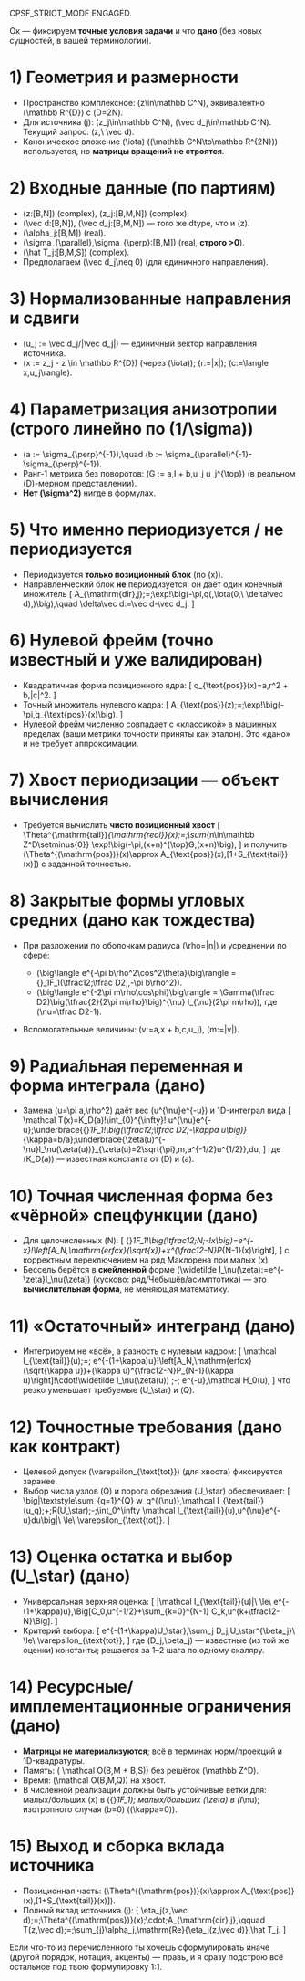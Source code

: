 CPSF_STRICT_MODE ENGAGED.

Ок — фиксируем **точные условия задачи** и что **дано** (без новых сущностей, в вашей терминологии).

# 1) Геометрия и размерности

* Пространство комплексное: (z\in\mathbb C^N), эквивалентно (\mathbb R^{D}) с (D=2N).
* Для источника (j): (z_j\in\mathbb C^N), (\vec d_j\in\mathbb C^N). Текущий запрос: (z,\ \vec d).
* Каноническое вложение (\iota) ((\mathbb C^N\to\mathbb R^{2N})) используется, но **матрицы вращений не строятся**.

# 2) Входные данные (по партиям)

* (z:[B,N]) (complex), (z_j:[B,M,N]) (complex).
* (\vec d:[B,N]), (\vec d_j:[B,M,N]) — того же dtype, что и (z).
* (\alpha_j:[B,M]) (real).
* (\sigma_{\parallel},\sigma_{\perp}:[B,M]) (real, **строго >0**).
* (\hat T_j:[B,M,S]) (complex).
* Предполагаем (\vec d_j\neq 0) (для единичного направления).

# 3) Нормализованные направления и сдвиги

* (u_j := \vec d_j/|\vec d_j|) — единичный вектор направления источника.
* (x := z_j - z \in \mathbb R^{D}) (через (\iota)); (r:=|x|); (c:=\langle x,u_j\rangle).

# 4) Параметризация анизотропии (строго линейно по (1/\sigma))

* (a := \sigma_{\perp}^{-1}),\quad (b := \sigma_{\parallel}^{-1}-\sigma_{\perp}^{-1}).
* Ранг-1 метрика без поворотов: (G := a,I + b,u_j u_j^{\top}) (в реальном (D)-мерном представлении).
* **Нет (\sigma^2)** нигде в формулах.

# 5) Что именно периодизуется / не периодизуется

* Периодизуется **только позиционный блок** (по (x)).
* Направленческий блок **не** периодизуется: он даёт один конечный множитель
  [
  A_{\mathrm{dir},j};=;\exp!\big(-\pi,q(,\iota(0,\ \delta\vec d),)\big),\quad \delta\vec d:=\vec d-\vec d_j.
  ]

# 6) Нулевой фрейм (точно известный и уже валидирован)

* Квадратичная форма позиционного ядра:
  [
  q_{\text{pos}}(x)=a,r^2 + b,|c|^2.
  ]
* Точный множитель нулевого кадра:
  [
  A_{\text{pos}}(z);=;\exp!\big(-\pi,q_{\text{pos}}(x)\big).
  ]
* Нулевой фрейм численно совпадает с «классикой» в машинных пределах (ваши метрики точности приняты как эталон). Это «дано» и не требует аппроксимации.

# 7) Хвост периодизации — объект вычисления

* Требуется вычислить **чисто позиционный хвост**
  [
  \Theta^{\mathrm{tail}}*{\mathrm{real}}(x);=;\sum*{n\in\mathbb Z^D\setminus{0}}
  \exp!\big(-\pi,(x+n)^{\top}G,(x+n)\big),
  ]
  и получить (\Theta^{(\mathrm{pos})}(x)\approx A_{\text{pos}}(x),[1+S_{\text{tail}}(x)]) с заданной точностью.

# 8) Закрытые формы угловых средних (дано как тождества)

* При разложении по оболочкам радиуса (\rho=|n|) и усреднении по сфере:

  * (\big\langle e^{-\pi b\rho^2\cos^2\theta}\big\rangle = {}_1F_1(\tfrac12;\tfrac D2;,-\pi b\rho^2)).
  * (\big\langle e^{-2\pi m\rho\cos\phi}\big\rangle = \Gamma(\tfrac D2)\big(\tfrac{2}{2\pi m\rho}\big)^{\nu} I_{\nu}(2\pi m\rho)), где (\nu=\tfrac D2-1).
* Вспомогательные величины: (v:=a,x + b,c,u_j), (m:=|v|).

# 9) Радиа́льная переменная и форма интеграла (дано)

* Замена (u=\pi a,\rho^2) даёт вес (u^{\nu}e^{-u}) и 1D-интеграл вида
  [
  \mathcal T(x)=K_D(a)!\int_{0}^{\infty}! u^{\nu}e^{-u};\underbrace{{}*1F_1!\big(\tfrac12;\tfrac D2;-\kappa u\big)}*{\kappa=b/a};\underbrace{\zeta(u)^{-\nu}I_\nu(\zeta(u))}_{\zeta(u)=2\sqrt{\pi},m,a^{-1/2}u^{1/2}},du,
  ]
  где (K_D(a)) — известная константа от (D) и (a).

# 10) Точная численная форма без «чёрной» спецфункции (дано)

* Для целочисленных (N):
  [
  {}*1F_1!\big(\tfrac12;N;-!x\big)=e^{-x}!\left[A_N,\mathrm{erfcx}(\sqrt{x})+x^{\frac12-N}P*{N-1}(x)\right],
  ]
  с корректным переключением на ряд Маклорена при малых (x).
* Бессель берётся в **скейленной** форме (\widetilde I_\nu(\zeta):=e^{-\zeta}I_\nu(\zeta)) (кусково: ряд/Чебышёв/асимптотика) — это **вычислительная форма**, не меняющая математику.

# 11) «Остаточный» интегранд (дано)

* Интегрируем не «всё», а разность с нулевым кадром:
  [
  \mathcal I_{\text{tail}}(u);=; e^{-(1+\kappa)u}!\left[A_N,\mathrm{erfcx}(\sqrt{\kappa u})+(\kappa u)^{\frac12-N}P_{N-1}(\kappa u)\right]!\cdot!\widetilde I_\nu(\zeta(u)) ;-; e^{-u},\mathcal H_0(u),
  ]
  что резко уменьшает требуемые (U_\star) и (Q).

# 12) Точностные требования (дано как контракт)

* Целевой допуск (\varepsilon_{\text{tot}}) (для хвоста) фиксируется заранее.
* Выбор числа узлов (Q) и порога обрезания (U_\star) обеспечивает:
  [
  \big|\textstyle\sum_{q=1}^{Q} w_q^{(\nu)},\mathcal I_{\text{tail}}(u_q);+;R(U_\star);-;\int_0^\infty \mathcal I_{\text{tail}}(u),u^{\nu}e^{-u}du\big|\ \le\ \varepsilon_{\text{tot}}.
  ]

# 13) Оценка остатка и выбор (U_\star) (дано)

* Универсальная верхняя оценка:
  [
  |\mathcal I_{\text{tail}}(u)|\ \le\ e^{-(1+\kappa)u},\Big[C_0,u^{-1/2}+\sum_{k=0}^{N-1} C_k,u^{k+\tfrac12-N}\Big].
  ]
* Критерий выбора:
  [
  e^{-(1+\kappa)U_\star},\sum_j D_j,U_\star^{\beta_j}\ \le\ \varepsilon_{\text{tot}},
  ]
  где (D_j,\beta_j) — известные (из той же оценки) константы; решается за 1–2 шага по одному скаляру.

# 14) Ресурсные/имплементационные ограничения (дано)

* **Матрицы не материализуются**; всё в терминах норм/проекций и 1D-квадратуры.
* Память: ( \mathcal O(B,M + B,S)) без решёток (\mathbb Z^D).
* Время: (\mathcal O(B,M,Q)) на хвост.
* В численной реализации должны быть устойчивые ветки для: малых/больших (x) в ({}*1F_1); малых/больших (\zeta) в (I*\nu); изотропного случая (b=0) ((\kappa=0)).

# 15) Выход и сборка вклада источника

* Позиционная часть: (\Theta^{(\mathrm{pos})}(x)\approx A_{\text{pos}}(x),[1+S_{\text{tail}}(x)]).
* Полный вклад источника (j):
  [
  \eta_j(z,\vec d);=;\Theta^{(\mathrm{pos})}(x);\cdot;A_{\mathrm{dir},j},\qquad
  T(z,\vec d);=;\sum_{j}\alpha_j,\mathrm{Re}{\eta_j(z,\vec d)},\hat T_j.
  ]

Если что-то из перечисленного ты хочешь сформулировать иначе (другой порядок, нотация, акценты) — правь, и я сразу подстрою всё остальное под твою формулировку 1:1.
